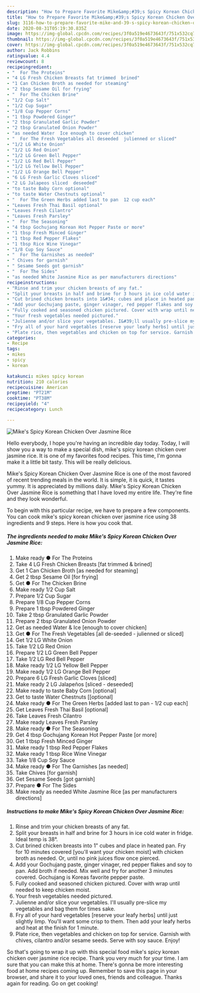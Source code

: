 ```yaml
---
description: "How to Prepare Favorite Mike&amp;#39;s Spicy Korean Chicken Over Jasmine Rice"
title: "How to Prepare Favorite Mike&amp;#39;s Spicy Korean Chicken Over Jasmine Rice"
slug: 3116-how-to-prepare-favorite-mike-and-39-s-spicy-korean-chicken-over-jasmine-rice
date: 2020-08-31T05:19:30.835Z
image: https://img-global.cpcdn.com/recipes/3f0a519e4673643f/751x532cq70/mikes-spicy-korean-chicken-over-jasmine-rice-recipe-main-photo.jpg
thumbnail: https://img-global.cpcdn.com/recipes/3f0a519e4673643f/751x532cq70/mikes-spicy-korean-chicken-over-jasmine-rice-recipe-main-photo.jpg
cover: https://img-global.cpcdn.com/recipes/3f0a519e4673643f/751x532cq70/mikes-spicy-korean-chicken-over-jasmine-rice-recipe-main-photo.jpg
author: Jack Robbins
ratingvalue: 4.4
reviewcount: 8
recipeingredient:
- "  For The Proteins"
- "4 LG Fresh Chicken Breasts fat trimmed  brined"
- "1 Can Chicken Broth as needed for steaming"
- "2 tbsp Sesame Oil for frying"
- "  For The Chicken Brine"
- "1/2 Cup Salt"
- "1/2 Cup Sugar"
- "1/8 Cup Pepper Corns"
- "1 tbsp Powdered Ginger"
- "2 tbsp Granulated Garlic Powder"
- "2 tbsp Granulated Onion Powder"
- "as needed Water  Ice enough to cover chicken"
- "  For The Fresh Vegetables all deseeded  julienned or sliced"
- "1/2 LG White Onion"
- "1/2 LG Red Onion"
- "1/2 LG Green Bell Pepper"
- "1/2 LG Red Bell Pepper"
- "1/2 LG Yellow Bell Pepper"
- "1/2 LG Orange Bell Pepper"
- "6 LG Fresh Garlic Cloves sliced"
- "2 LG Jalapeos sliced  deseeded"
- "to taste Baby Corn optional"
- "to taste Water Chestnuts optional"
- "  For The Green Herbs added last to pan  12 cup each"
- "Leaves Fresh Thai Basil optional"
- "Leaves Fresh Cilantro"
- "Leaves Fresh Parsley"
- "  For The Seasoning"
- "4 tbsp Gochujang Korean Hot Pepper Paste or more"
- "1 tbsp Fresh Minced Ginger"
- "1 tbsp Red Pepper Flakes"
- "1 tbsp Rice Wine Vinegar"
- "1/8 Cup Soy Sauce"
- "  For The Garnishes as needed"
- " Chives for garnish"
- " Sesame Seeds got garnish"
- "  For The Sides"
- "as needed White Jasmine Rice as per manufacturers directions"
recipeinstructions:
- "Rinse and trim your chicken breasts of any fat."
- "Split your breasts in half and brine for 3 hours in ice cold water in fridge. Ideal temp is 38°."
- "Cut brined chicken breasts into 1&#34; cubes and place in heated pan. Fry for 10 minutes covered [you&#39;ll want your chicken moist] with chicken broth as needed. Or, until no pink juices flow once pierced."
- "Add your Gochujang paste, ginger vinager, red pepper flakes and soy to pan. Add broth if needed. Mix well and fry for another 3 minutes covered. Gochujang is Koreas favorite pepper paste."
- "Fully cooked and seasoned chicken pictured. Cover with wrap until needed to keep chicken moist."
- "Your fresh vegetables needed pictured."
- "Julienne and/or slice your vegetables. I&#39;ll usually pre-slice my vegetables and bag them for times sake."
- "Fry all of your hard vegetables [reserve your leafy herbs] until just slightly limp. You&#39;ll want some crisp to them. Then add your leafy herbs and heat at the finish for 1 minute."
- "Plate rice, then vegetables and chicken on top for service. Garnish with chives, cilantro and/or sesame seeds. Serve with soy sauce. Enjoy!"
categories:
- Recipe
tags:
- mikes
- spicy
- korean

katakunci: mikes spicy korean 
nutrition: 210 calories
recipecuisine: American
preptime: "PT21M"
cooktime: "PT38M"
recipeyield: "4"
recipecategory: Lunch

---
```



![Mike&#39;s Spicy Korean Chicken Over Jasmine Rice](https://img-global.cpcdn.com/recipes/3f0a519e4673643f/751x532cq70/mikes-spicy-korean-chicken-over-jasmine-rice-recipe-main-photo.jpg)

Hello everybody, I hope you're having an incredible day today. Today, I will show you a way to make a special dish, mike&#39;s spicy korean chicken over jasmine rice. It is one of my favorites food recipes. This time, I'm gonna make it a little bit tasty. This will be really delicious.



Mike&#39;s Spicy Korean Chicken Over Jasmine Rice is one of the most favored of recent trending meals in the world. It is simple, it is quick, it tastes yummy. It is appreciated by millions daily. Mike&#39;s Spicy Korean Chicken Over Jasmine Rice is something that I have loved my entire life. They're fine and they look wonderful.


To begin with this particular recipe, we have to prepare a few components. You can cook mike&#39;s spicy korean chicken over jasmine rice using 38 ingredients and 9 steps. Here is how you cook that.

<!--inarticleads1-->

##### The ingredients needed to make Mike&#39;s Spicy Korean Chicken Over Jasmine Rice:

1. Make ready  ● For The Proteins
1. Take 4 LG Fresh Chicken Breasts [fat trimmed &amp; brined]
1. Get 1 Can Chicken Broth [as needed for steaming]
1. Get 2 tbsp Sesame Oil [for frying]
1. Get  ● For The Chicken Brine
1. Make ready 1/2 Cup Salt
1. Prepare 1/2 Cup Sugar
1. Prepare 1/8 Cup Pepper Corns
1. Prepare 1 tbsp Powdered Ginger
1. Take 2 tbsp Granulated Garlic Powder
1. Prepare 2 tbsp Granulated Onion Powder
1. Get as needed Water &amp; Ice [enough to cover chicken]
1. Get  ● For The Fresh Vegetables [all de-seeded - julienned or sliced]
1. Get 1/2 LG White Onion
1. Take 1/2 LG Red Onion
1. Prepare 1/2 LG Green Bell Pepper
1. Take 1/2 LG Red Bell Pepper
1. Make ready 1/2 LG Yellow Bell Pepper
1. Make ready 1/2 LG Orange Bell Pepper
1. Prepare 6 LG Fresh Garlic Cloves [sliced]
1. Make ready 2 LG Jalapeños [sliced - deseeded]
1. Make ready to taste Baby Corn [optional]
1. Get to taste Water Chestnuts [[optional]
1. Make ready  ● For The Green Herbs [added last to pan - 1/2 cup each]
1. Get Leaves Fresh Thai Basil [optional]
1. Take Leaves Fresh Cilantro
1. Make ready Leaves Fresh Parsley
1. Make ready  ● For The Seasoning
1. Get 4 tbsp Gochujang Korean Hot Pepper Paste [or more]
1. Get 1 tbsp Fresh Minced Ginger
1. Make ready 1 tbsp Red Pepper Flakes
1. Make ready 1 tbsp Rice Wine Vinegar
1. Take 1/8 Cup Soy Sauce
1. Make ready  ● For The Garnishes [as needed]
1. Take  Chives [for garnish]
1. Get  Sesame Seeds [got garnish]
1. Prepare  ● For The Sides
1. Make ready as needed White Jasmine Rice [as per manufacturers directions]




<!--inarticleads2-->

##### Instructions to make Mike&#39;s Spicy Korean Chicken Over Jasmine Rice:

1. Rinse and trim your chicken breasts of any fat.
1. Split your breasts in half and brine for 3 hours in ice cold water in fridge. Ideal temp is 38°.
1. Cut brined chicken breasts into 1&#34; cubes and place in heated pan. Fry for 10 minutes covered [you&#39;ll want your chicken moist] with chicken broth as needed. Or, until no pink juices flow once pierced.
1. Add your Gochujang paste, ginger vinager, red pepper flakes and soy to pan. Add broth if needed. Mix well and fry for another 3 minutes covered. Gochujang is Koreas favorite pepper paste.
1. Fully cooked and seasoned chicken pictured. Cover with wrap until needed to keep chicken moist.
1. Your fresh vegetables needed pictured.
1. Julienne and/or slice your vegetables. I&#39;ll usually pre-slice my vegetables and bag them for times sake.
1. Fry all of your hard vegetables [reserve your leafy herbs] until just slightly limp. You&#39;ll want some crisp to them. Then add your leafy herbs and heat at the finish for 1 minute.
1. Plate rice, then vegetables and chicken on top for service. Garnish with chives, cilantro and/or sesame seeds. Serve with soy sauce. Enjoy!




So that's going to wrap it up with this special food mike&#39;s spicy korean chicken over jasmine rice recipe. Thank you very much for your time. I am sure that you can make this at home. There's gonna be more interesting food at home recipes coming up. Remember to save this page in your browser, and share it to your loved ones, friends and colleague. Thanks again for reading. Go on get cooking!
